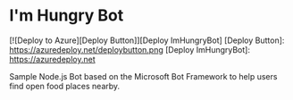 # I'm Hungry Bot

[![Deploy to Azure][Deploy Button]][Deploy ImHungryBot]
[Deploy Button]: https://azuredeploy.net/deploybutton.png
[Deploy ImHungryBot]: https://azuredeploy.net

Sample Node.js Bot based on the Microsoft Bot Framework to help users find open food places nearby.